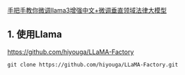[手把手教你微调llama3增强中文+微调垂直领域法律大模型](https://www.bilibili.com/video/BV1URsoefE7w?vd_source=14fa069dd1a8b00449a35e1427fe06a5)
## 1. 使用Llama

https://github.com/hiyouga/LLaMA-Factory 

`git clone https://github.com/hiyouga/LLaMA-Factory.git`